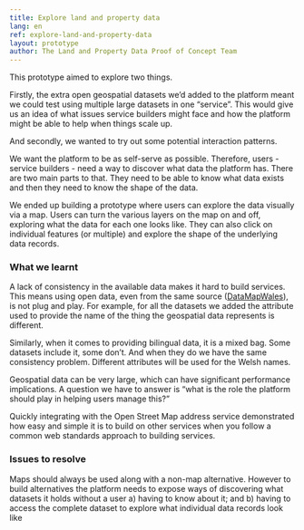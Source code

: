 ```yaml
---
title: Explore land and property data
lang: en
ref: explore-land-and-property-data
layout: prototype
author: The Land and Property Data Proof of Concept Team
---
```

This prototype aimed to explore two things.

Firstly, the extra open geospatial datasets we’d added to the platform meant we could test using multiple large datasets in one “service”. This would give us an idea of what issues service builders might face and how the platform might be able to help when things scale up.

And secondly, we wanted to try out some potential interaction patterns.

We want the platform to be as self-serve as possible. Therefore, users - service builders - need a way to discover what data the platform has. There are two main parts to that. They need to be able to know what data exists and then they need to know the shape of the data. 

We ended up building a prototype where users can explore the data visually via a map. Users can turn the various layers on the map on and off, exploring what the data for each one looks like. They can also click on individual features (or multiple) and explore the shape of the underlying data records.

### What we learnt

A lack of consistency in the available data makes it hard to build services. This means using open data, even from the same source ([DataMapWales](https://datamap.gov.wales/)), is not plug and play. For example, for all the datasets we added the attribute used to provide the name of the thing the geospatial data represents is different. 

Similarly, when it comes to providing bilingual data, it is a mixed bag. Some datasets include it, some don’t. And when they do we have the same consistency problem. Different attributes will be used for the Welsh names.

Geospatial data can be very large, which can have significant performance implications. A question we have to answer is “what is the role the platform should play in helping users manage this?”

Quickly integrating with the Open Street Map address service demonstrated how easy and simple it is to build on other services when you follow a common web standards approach to building services.

### Issues to resolve

Maps should always be used along with a non-map alternative. However to build alternatives the platform needs to expose ways of discovering what datasets it holds without a user a) having to know about it; and b) having to access the complete dataset to explore what individual data records look like